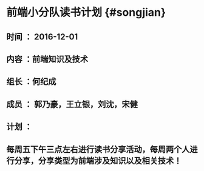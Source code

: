 # 前端小分队读书计划 {#songjian}

## 时间 ： 2016-12-01

## 内容 ：前端知识及技术

## 组长 ：何纪成

## 成员 ： 郭乃豪，王立银，刘沈，宋健

## 计划 ：

## 每周五下午三点左右进行读书分享活动，每周两个人进行分享，分享类型为前端涉及知识以及相关技术！



